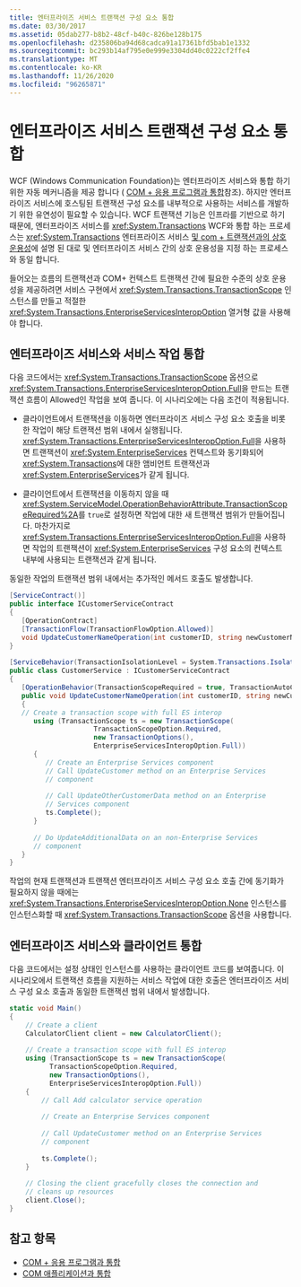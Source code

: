 ```yaml
---
title: 엔터프라이즈 서비스 트랜잭션 구성 요소 통합
ms.date: 03/30/2017
ms.assetid: 05dab277-b8b2-48cf-b40c-826be128b175
ms.openlocfilehash: d235806ba94d68cadca91a17361bfd5bab1e1332
ms.sourcegitcommit: bc293b14af795e0e999e3304dd40c0222cf2ffe4
ms.translationtype: MT
ms.contentlocale: ko-KR
ms.lasthandoff: 11/26/2020
ms.locfileid: "96265871"
---
```

# <a name="integrating-enterprise-services-transactional-components"></a>엔터프라이즈 서비스 트랜잭션 구성 요소 통합

WCF (Windows Communication Foundation)는 엔터프라이즈 서비스와 통합 하기 위한 자동 메커니즘을 제공 합니다 ( [COM + 응용 프로그램과 통합](integrating-with-com-plus-applications.md)참조). 하지만 엔터프라이즈 서비스에 호스팅된 트랜잭션 구성 요소를 내부적으로 사용하는 서비스를 개발하기 위한 유연성이 필요할 수 있습니다. WCF 트랜잭션 기능은 인프라를 기반으로 하기 때문에, 엔터프라이즈 서비스를 <xref:System.Transactions> WCF와 통합 하는 프로세스는 <xref:System.Transactions> 엔터프라이즈 서비스 [및 com + 트랜잭션과의 상호 운용성](/previous-versions/dotnet/netframework-3.0/ms229974(v=vs.85))에 설명 된 대로 및 엔터프라이즈 서비스 간의 상호 운용성을 지정 하는 프로세스와 동일 합니다.  
  
 들어오는 흐름의 트랜잭션과 COM+ 컨텍스트 트랜잭션 간에 필요한 수준의 상호 운용성을 제공하려면 서비스 구현에서 <xref:System.Transactions.TransactionScope> 인스턴스를 만들고 적절한 <xref:System.Transactions.EnterpriseServicesInteropOption> 열거형 값을 사용해야 합니다.  
  
## <a name="integrating-enterprise-services-with-a-service-operation"></a>엔터프라이즈 서비스와 서비스 작업 통합  

 다음 코드에서는 <xref:System.Transactions.TransactionScope> 옵션으로 <xref:System.Transactions.EnterpriseServicesInteropOption.Full>을 만드는 트랜잭션 흐름이 Allowed인 작업을 보여 줍니다. 이 시나리오에는 다음 조건이 적용됩니다.  
  
- 클라이언트에서 트랜잭션을 이동하면 엔터프라이즈 서비스 구성 요소 호출을 비롯한 작업이 해당 트랜잭션 범위 내에서 실행됩니다. <xref:System.Transactions.EnterpriseServicesInteropOption.Full>을 사용하면 트랜잭션이 <xref:System.EnterpriseServices> 컨텍스트와 동기화되어 <xref:System.Transactions>에 대한 앰비언트 트랜잭션과 <xref:System.EnterpriseServices>가 같게 됩니다.  
  
- 클라이언트에서 트랜잭션을 이동하지 않을 때 <xref:System.ServiceModel.OperationBehaviorAttribute.TransactionScopeRequired%2A>를 `true`로 설정하면 작업에 대한 새 트랜잭션 범위가 만들어집니다. 마찬가지로 <xref:System.Transactions.EnterpriseServicesInteropOption.Full>을 사용하면 작업의 트랜잭션이 <xref:System.EnterpriseServices> 구성 요소의 컨텍스트 내부에 사용되는 트랜잭션과 같게 됩니다.  
  
 동일한 작업의 트랜잭션 범위 내에서는 추가적인 메서드 호출도 발생합니다.  
  
```csharp
[ServiceContract()]  
public interface ICustomerServiceContract  
{  
   [OperationContract]  
   [TransactionFlow(TransactionFlowOption.Allowed)]  
   void UpdateCustomerNameOperation(int customerID, string newCustomerName);  
}  
  
[ServiceBehavior(TransactionIsolationLevel = System.Transactions.IsolationLevel.Serializable)]  
public class CustomerService : ICustomerServiceContract  
{  
   [OperationBehavior(TransactionScopeRequired = true, TransactionAutoComplete = true)]  
   public void UpdateCustomerNameOperation(int customerID, string newCustomerName)  
   {  
   // Create a transaction scope with full ES interop  
      using (TransactionScope ts = new TransactionScope(  
                     TransactionScopeOption.Required,  
                     new TransactionOptions(),  
                     EnterpriseServicesInteropOption.Full))  
      {  
         // Create an Enterprise Services component  
         // Call UpdateCustomer method on an Enterprise Services
         // component
  
         // Call UpdateOtherCustomerData method on an Enterprise
         // Services component
         ts.Complete();  
      }  
  
      // Do UpdateAdditionalData on an non-Enterprise Services  
      // component  
   }  
}  
```  
  
 작업의 현재 트랜잭션과 트랜잭션 엔터프라이즈 서비스 구성 요소 호출 간에 동기화가 필요하지 않을 때에는 <xref:System.Transactions.EnterpriseServicesInteropOption.None> 인스턴스를 인스턴스화할 때 <xref:System.Transactions.TransactionScope> 옵션을 사용합니다.  
  
## <a name="integrating-enterprise-services-with-a-client"></a>엔터프라이즈 서비스와 클라이언트 통합  

 다음 코드에서는  설정 상태인 인스턴스를 사용하는 클라이언트 코드를 보여줍니다. 이 시나리오에서 트랜잭션 흐름을 지원하는 서비스 작업에 대한 호출은 엔터프라이즈 서비스 구성 요소 호출과 동일한 트랜잭션 범위 내에서 발생합니다.  
  
```csharp
static void Main()  
{  
    // Create a client  
    CalculatorClient client = new CalculatorClient();  
  
    // Create a transaction scope with full ES interop  
    using (TransactionScope ts = new TransactionScope(  
          TransactionScopeOption.Required,  
          new TransactionOptions(),  
          EnterpriseServicesInteropOption.Full))  
    {  
        // Call Add calculator service operation  
  
        // Create an Enterprise Services component  
  
        // Call UpdateCustomer method on an Enterprise Services
        // component
  
        ts.Complete();  
    }  
  
    // Closing the client gracefully closes the connection and
    // cleans up resources  
    client.Close();  
}  
```  
  
## <a name="see-also"></a>참고 항목

- [COM + 응용 프로그램과 통합](integrating-with-com-plus-applications.md)
- [COM 애플리케이션과 통합](integrating-with-com-applications.md)
